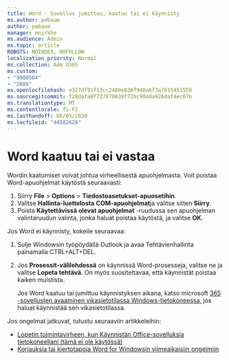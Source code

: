 ```yaml
---
title: Word - Sovellus jumittuu, kaatuu tai ei käynnisty
ms.author: pebaum
author: pebaum
manager: mnirkhe
ms.audience: Admin
ms.topic: article
ROBOTS: NOINDEX, NOFOLLOW
localization_priority: Normal
ms.collection: Adm_O365
ms.custom:
- "9000584"
- "2686"
ms.openlocfilehash: e327df91f13cc2488e836f940a6f3a7915451558
ms.sourcegitcommit: f28dafa0f727870038f72bc904da926daf4ec07b
ms.translationtype: MT
ms.contentlocale: fi-FI
ms.lasthandoff: 06/05/2020
ms.locfileid: "44582628"
---
```

# <a name="word-crashes-or-doesnt-respond"></a>Word kaatuu tai ei vastaa

Wordin kaatumiset voivat johtua virheellisestä apuohjelmasta. Voit poistaa Word-apuohjelmat käytöstä seuraavasti:

1. Siirry **File**  >  **Options**  >  **Tiedostoasetukset-apuosetihin**.
2. Valitse **Hallinta-luettelosta** **COM-apuohjelmat**ja valitse sitten **Siirry**.
3. Poista **Käytettävissä olevat apuohjelmat** -ruudussa sen apuohjelman valintaruudun valinta, jonka haluat poistaa käytöstä, ja valitse **OK**.

Jos Word ei käynnisty, kokeile seuraavaa:

1.   Sulje Windowsin työpöydällä Outlook ja avaa Tehtävienhallinta painamalla CTRL+ALT+DEL. 
2. Jos **Prosessit-välilehdessä** on käynnissä Word-prosesseja, valitse ne ja valitse **Lopeta tehtävä**. On myös suositeltavaa, että käynnistät poistaa kaiken muistista.

    Jos Word kaatuu tai jumittuu käynnistyksen aikana, katso microsoft [365 -sovellusten avaaminen vikasietotilassa Windows-tietokoneessa,](https://support.office.com/article/Open-Office-apps-in-safe-mode-on-a-Windows-PC-dedf944a-5f4b-4afb-a453-528af4f7ac72) jos haluat käynnistää sen vikasietotilassa.

Jos ongelmat jatkuvat, tutustu seuraaviin artikkeleihin: 
- [Lopetin toimintavirheen, kun Käynnistän Office-sovelluksia tietokoneellani (tämä ei ole käytössä)](https://support.office.com/article/52bd7985-4e99-4a35-84c8-2d9b8301a2fa)
- [Korjauksia tai kiertotapoja Word for Windowsin viimeaikaisiin ongelmiin](https://support.office.com/article/bf6bf17c-2807-4871-83ce-e337ae8f0b86)